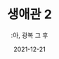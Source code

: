 ---
title: 생애관 2
subtitle: ":아, 광복 그 후"
date: 2021-12-21
summary: 2015년 광복 70년을 맞이하여 마련된 공간이다. 해방 후 이어진 일본군성노예제 피해자들의 굴곡진 삶을 한국 현대사와 함께 조명하고 있다. 강인하게 삶을 일구어 온 생존자들의 모습을 마주하고 진정한 해방을 염원하는 공간이기도 하다. 
draft: false
weight: 12
image: https://wwm-r2.womenandwar.workers.dev/exhibition/(3)2층/생애관2/LHS_1883.jpg
layout: view01
resources:
- partial_layout: full-1
  components: 
  - name: item-01
    params:
      icon: photo
    src: https://wwm-r2.womenandwar.workers.dev/exhibition/(3)2층/생애관2/LHS_0150.jpg
    description: 
    target:
- partial_layout: horizontal-4    
  components: 
    - name: 전시(전경1)
      params:
        icon: photo
      src: https://wwm-r2.womenandwar.workers.dev/exhibition/(3)2층/생애관2/LHS_0152.jpg
      description:
      target:
    - name: 전시(전경2)
      params:
        icon: photo
      src: https://wwm-r2.womenandwar.workers.dev/exhibition/(3)2층/생애관2/LHS_0153.jpg
      description:
      target:  
    - name: 전시(전경3)
      params:
        icon: photo
      src: https://wwm-r2.womenandwar.workers.dev/exhibition/(3)2층/생애관2/LHS_0825.jpg
      description:
      target:
    - name: 전시(전경4)
      params:
        icon: photo
      src: https://wwm-r2.womenandwar.workers.dev/exhibition/(3)2층/생애관2/LHS_0828.jpg
      description: 
      target:
- partial_layout: diagonal-2
  components: 
  - name:
    params:
      icon: photo
    src: https://wwm-r2.womenandwar.workers.dev/exhibition/(3)2층/생애관2/LHS_1883.jpg
    description:
    target:
  - name:
    params:
      icon: photo
    src: https://wwm-r2.womenandwar.workers.dev/exhibition/(3)2층/생애관2/LHS_1878.jpg
    description: 
    target:        
---